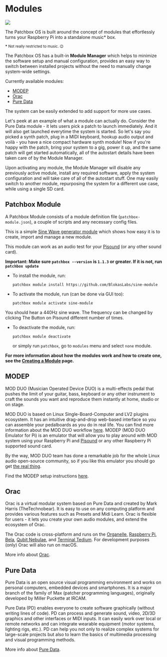# Modules

![](https://raw.githubusercontent.com/wiki/BlokasLabs/patchbox-os-gen/images/modules.png)

The Patchbox OS is built around the concept of modules that effortlessly turns your Raspberry Pi into a standalone music\* box.


<small>__*__ Not really restricted to music. 😉</small>

The Patchbox OS has a built-in **Module Manager** which helps to minimize the software setup and manual configuration, provides an easy way to switch between installed projects without the need to manually change system-wide settings.

Currently available modules:

- <a href="https://blokas.io/MODEP/" target="_blank">MODEP</a>
- <a href="https://community.blokas.io/t/orac-2-0-for-the-raspberry-pi/1099" target="_blank">Orac</a>
- <a href="https://puredata.info/" target='_blank'>Pure Data</a> 

The system can be easily extended to add support for more use cases.


Let's peek at an example of what a module can actually do. Consider the Pure Data module - it lets users pick a patch to launch immediately. And it will also get launched everytime the system is started.
So let's say you picked a synth patch, plug in a MIDI keyboard, hookup audio output and voilà - you have a nice compact hardware synth module! Now if you're happy with the patch, bring your system to a gig, power it up, and the same patch will get started automatically, all of the autostart details have been taken care of by the Module Manager.

Upon activating any module, the Module Manager will disable any previously active module, install any required software, apply the system configuration and will take care of all of the
autostart stuff. One may easily switch to another module, repurposing the system for a different use case, while using a single SD card.

## Patchbox Module

A Patchbox Module consists of a module definition file (`patchbox-module.json`), a couple of scripts and any necessary config files.

This is a simple <a href="https://github.com/BlokasLabs/sine-module" target='_blank'>Sine Wave generator module</a> which shows how easy it is to create, import and manage a new module.

This module can work as an audio test for your <a href="https://blokas.io/pisound/" target="_blank">Pisound</a> (or any other sound card).

**Important: Make sure `patchbox --version` is `1.1.3` or greater. If it is not, run `patchbox update`**

- To install the module, run:
    ```
    patchbox module install https://github.com/BlokasLabs/sine-module
    ```
- To activate the module, run (can be done via GUI too):
    ``` 
    patchbox module activate sine-module
    ```

You should hear a 440Hz sine wave. The frequency can be changed by clicking The Button on Pisound different number of times.

- To deactivate the module, run:
    ```
    patchbox module deactivate
    ```

    or simply run `patchbox`, go to `modules` menu and select `none` module.


**For more information about how the modules work and how to create one, see the [Creating a Module](Module-Internals.md) page.**


## MODEP

MOD DUO (Musician Operated Device DUO) is a multi-effects pedal that pushes the limit of your guitar, bass, keyboard or any other instrument to craft the sounds you want and reproduce them instantly at home, studio or on stage.

MOD DUO is based on Linux Single-Board-Computer and LV2 plugins ecosystem. It has an intuitive drag-and-drop web-based interface so you can assemble your pedalboards as you do in real life. You can find more information about the MOD DUO workflow <a href="https://www.moddevices.com/products/mod-duo" target='_blank'>here</a>. 
MODEP (MOD DUO Emulator for Pi) is an emulator that will allow you to play around with MOD system using your Raspberry Pi and <a href="https://blokas.io/pisound" target='_blank'>Pisound</a> or any other Raspberry Pi supported sound card.

By the way, MOD DUO team has done a remarkable job for the whole Linux audio open-source community, so if you like this emulator you should go get <a href="https://www.moddevices.com/" target='_blank'>the real thing</a>.

Find the MODEP setup instructions <a href="https://blokas.io/modep/docs/Setup/" target='_blank'>here</a>.

## Orac

Orac is a virtual modular system based on Pure Data and created by Mark Harris (TheTechnobear). It is easy to use on any computing platform and provides various features such as Presets and Midi Learn. Orac is flexible for users - it lets you create your own audio modules, and extend the ecosystem of Orac.

The Orac code is cross-platform and runs on the <a href="https://www.critterandguitari.com/organelle" target='_blank'>Organelle</a>, <a href="https://www.raspberrypi.org/" target="_blank">Raspberry Pi</a>, <a href="https://bela.io" target='_blank'>Bela</a>, <a href="https://www.qubitelectronix.com/shop/nebulae" target='_blank'>Qubit Nebulae</a>, and <a href="https://github.com/mxmxmx/terminal_tedium" target='_blank'>Terminal Tedium</a>. For development purposes (only) Orac will also run on macOS.

More info about <a href="https://github.com/TheTechnobear/Orac/wiki" target='_blank'>Orac</a>.

## Pure Data

Pure Data is an open source visual programming environment and works on personal computers, embedded devices and smartphones. It is a major branch of the family of Max (patcher programming languages), originally developed by Miller Puckette at IRCAM. 

Pure Data (PD) enables everyone to create software graphically (without writing lines of code). PD can process and generate sound, video, 2D/3D graphics and other interfaces or MIDI inputs. It can easily work over local or remote networks and can integrate wearable equipment (motor systems, lighting rigs, etc.). PD can help you not only to realize complex systems for large-scale projects but also to learn the basics of multimedia processing and visual programming methods. 

More info about <a href="https://puredata.info/" target='_blank'>Pure Data</a>.
